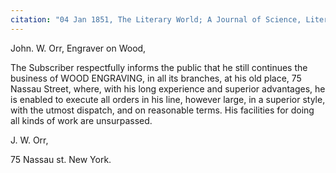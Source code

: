 ```yaml
---
citation: "04 Jan 1851, The Literary World; A Journal of Science, Literature, and Art, E.A. & G.L. Duyckinck, 100 Nassau Street, New York NY, v8, p18, Books.google.com." 
---
```


John. W. Orr, Engraver on Wood,

The Subscriber respectfully informs the public that he still continues the business of WOOD ENGRAVING, in all its branches, at his old place, 75 Nassau Street, where, with his long experience and superior advantages, he is enabled to execute all orders in his line, however large, in a superior style, with the utmost dispatch, and on reasonable terms. His facilities for doing all kinds of work are unsurpassed.

J. W. Orr, 

75 Nassau st. New York. 

